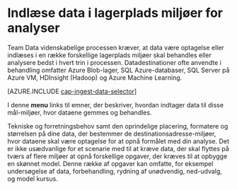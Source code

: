 <properties 
    pageTitle="Indlæse data i lagerplads miljøer for analyser | Microsoft Azure" 
    description="Flytte Data til og fra Azure Blob-lager" 
    services="machine-learning,storage" 
    documentationCenter="" 
    authors="bradsev" 
    manager="jhubbard" 
    editor="cgronlun" />

<tags 
    ms.service="machine-learning" 
    ms.workload="data-services" 
    ms.tgt_pltfrm="na" 
    ms.devlang="na" 
    ms.topic="article" 
    ms.date="09/19/2016" 
    ms.author="bradsev" />

# <a name="load-data-into-storage-environments-for-analytics"></a>Indlæse data i lagerplads miljøer for analyser

Team Data videnskabelige processen kræver, at data være optagelse eller indlæses i en række forskellige lagerplads miljøer skal behandles eller analysere bedst i hvert trin i processen. Datadestinationer ofte anvendte i behandling omfatter Azure Blob-lager, SQL Azure-databaser, SQL Server på Azure VM, HDInsight (Hadoop) og Azure Machine Learning. 

[AZURE.INCLUDE [cap-ingest-data-selector](../../includes/cap-ingest-data-selector.md)]

I denne **menu** links til emner, der beskriver, hvordan indtager data til disse mål-miljøer, hvor dataene gemmes og behandles.

Tekniske og forretningsbehov samt den oprindelige placering, formatere og størrelsen på dine data, der bestemmer de destinationsadresse-miljøer, hvor dataene skal være optagelse for at opnå formålet med din analyse. Det er ikke usædvanlige for et scenarie med til at kræve data, der skal flyttes på tværs af flere miljøer at opnå forskellige opgaver, der kræves til at opbygge en skønnet model. Denne række af opgaver kan omfatte, for eksempel undersøgelse af data, forbehandling, rydning af unødvendig, ned-udvalg, og model kursus.
